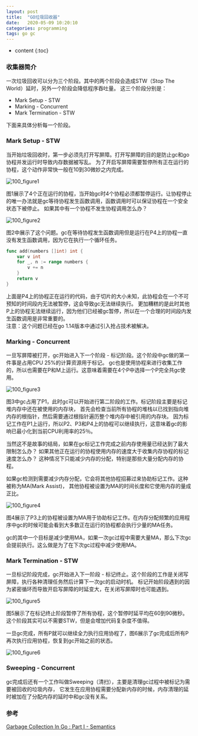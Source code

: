 ```yaml
---
layout: post
title:  "GO垃圾回收器"
date:   2020-05-09 10:20:10
categories: programming
tags: go gc
---
```


* content
{:toc}

### 收集器简介

一次垃圾回收可以分为三个阶段。其中的两个阶段会造成STW（Stop The World）延时，另外一个阶段会降低程序吞吐量。
这三个阶段分别是：  
* Mark Setup - STW
* Marking - Concurrent
* Mark Termination - STW  

下面来具体分析每一个阶段。

### Mark Setup - STW

当开始垃圾回收时，第一步必须先打开写屏障。打开写屏障的目的是防止gc和go协程并发运行时导致内存数据被写乱。
为了开启写屏障需要暂停所有正在运行的协程，这个动作非常快一般在10到30微妙之内完成。

![100_figure1]({{"/css/pics/go_gc/100_figure1.png"}})  

图1展示了4个正在运行的协程，当开始gc时4个协程必须都暂停运行。让协程停止的唯一办法就是gc等待协程发生函数调用，函数调用时可以保证协程在一个安全状态下被停止。
如果其中有一个协程不发生协程调用怎么办？

![100_figure2]({{"/css/pics/go_gc/100_figure2.png"}})  

图2中展示了这个问题。gc在等待协程发生函数调用但是运行在P4上的协程一直没有发生函数调用，因为它在执行一个循环任务。

```go
func add(numbers []int) int {
    var v int
    for _, n := range numbers {
        v += n
    }
    return v
}
```

上面是P4上的协程正在运行的代码，由于切片的大小未知，此协程会在一个不可预知的时间段内无法被暂停，这会导致gc无法继续执行。
更加糟糕的是此时其他P上的协程无法继续运行，因为他们已经被gc暂停，所以在一个合理的时间段内发生函数调用是非常重要的。  
注意：这个问题已经在go 1.14版本中通过引入抢占技术被解决。


### Marking - Concurrent

一旦写屏障被打开，gc开始进入下一个阶段 - 标记阶段。这个阶段中gc做的第一件事是占用CPU 25%的计算资源用于标记。
gc也是使用协程来进行收集工作的，所以也需要在P和M上运行。这意味着需要在4个P中选择一个P完全共gc使用。

![100_figure3]({{"/css/pics/go_gc/100_figure3.png"}})  

图3中gc占用了P1，此时gc可以开始进行第二阶段的工作。标记阶段主要是标记堆内存中还在被使用的内存块，
首先会检查当前所有协程的堆栈以已找到指向堆内存的根指针，然后需要通过根指针遍历整个堆内存中被引用的内存块。
因为标记工作在P1上运行，所以P2、P3和P4上的协程可以继续执行，这意味着gc的影响已最小化到当前CPU利用率的25％。

当然这不是故事的结局，如果在gc标记工作完成之前内存使用量已经达到了最大限制怎么办？
如果其他正在运行的协程使用内存的速度大于收集内存协程的标记速度怎么办？
这种情况下只能减少内存的分配，特别是那些大量分配内存的协程。

如果gc检测到需要减少内存分配，它会将其他协程招募过来协助标记工作。这种被称为MA(Mark Assist)，
其他协程被设置为MA的时间长度和它使用内存的量成正比。

![100_figure4]({{"/css/pics/go_gc/100_figure4.png"}})  

图4展示了P3上的协程被设置为MA用于协助标记工作。在内存分配频繁的应用程序中gc的时候可能会看到大多数正在运行的协程都会执行少量的MA任务。

gc的其中一个目标是减少使用MA，如果一次gc过程中需要大量MA，那么下次gc会提前执行。这么做是为了在下次gc过程中减少使用MA。

### Mark Termination - STW

一旦标记阶段完成，gc开始进入下一阶段 - 标记终止。这个阶段的工作是关闭写屏障，执行各种清理任务然后计算下一次gc的启动时机。
标记开始阶段遇到的因为紧密循环而导致开启写屏障的时延变大，在关闭写屏障时也可能遇到。

![100_figure5]({{"/css/pics/go_gc/100_figure5.png"}})  

图5展示了在标记终止阶段暂停了所有协程，这个暂停时延平均在60到90微秒。这个阶段其实可以不需要STW，但是会增加代码复杂度不值得。  

一旦gc完成，所有P就可以继续全力执行应用协程了，图6展示了gc完成后所有P再次执行应用协程，恢复到gc开始之前的状态。

![100_figure6]({{"../css/pics/go_gc/100_figure6.png"}})  

### Sweeping - Concurrent

gc完成后还有一个工作叫做Sweeping（清扫），主要是清理gc过程中被标记为需要被回收的垃圾内存，
它发生在应用协程需要分配新内存的时候，内存清理的延时被加在了分配内存的延时中和gc没有关系。





### 参考

[Garbage Collection In Go : Part I - Semantics](https://www.ardanlabs.com/blog/2018/12/garbage-collection-in-go-part1-semantics.html)
